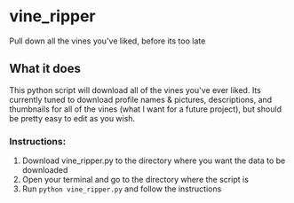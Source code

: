# vine_ripper
Pull down all the vines you've liked, before its too late

## What it does
This python script will download all of the vines you've ever liked. Its currently tuned to download profile names & pictures, descriptions, and thumbnails for all of the vines (what I want for a future project), but should be pretty easy to edit as you wish. 

### Instructions: 
1. Download vine_ripper.py to the directory where you want the data to be downloaded
2. Open your terminal and go to the directory where the script is
3. Run `python vine_ripper.py` and follow the instructions
